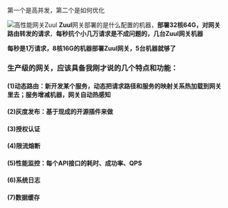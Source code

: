 
第一个是高并发，第二个是如何优化

![高性能网关Zuul](https://zephyr520.github.io/zephyr/docs/distributed-system/images/gateway-high-concurrency.png)
**Zuul**网关部署的是什么配置的机器，**部署32核64G，对网关路由转发的请求**，**每秒抗个小几万请求是不成问题的，几台Zuul网关机器**

**每秒是1万请求，8核16G的机器部署Zuul网关，5台机器就够了**

### 生产级的网关，应该具备我刚才说的几个特点和功能：

#### (1)动态路由：新开发某个服务，动态把请求路径和服务的映射关系热加载到网关里去；服务增减机器，网关自动热感知
#### (2)灰度发布：基于现成的开源插件来做
#### (3)授权认证
#### (4)限流熔断
#### (5)性能监控：每个API接口的耗时、成功率、QPS
#### (6)系统日志
#### (7)数据缓存







